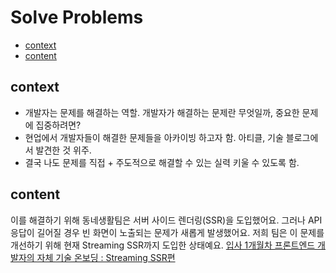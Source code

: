 # Solve Problems

<!-- toc -->

- [context](#context)
- [content](#content)

<!-- tocstop -->

## context

- 개발자는 문제를 해결하는 역할. 개발자가 해결하는 문제란 무엇일까, 중요한 문제에 집중하려면?
- 현업에서 개발자들이 해결한 문제들을 아카이빙 하고자 함. 아티클, 기술 블로그에서 발견한 것 위주.
- 결국 나도 문제를 직접 + 주도적으로 해결할 수 있는 실력 키울 수 있도록 함.

## content

이를 해결하기 위해 동네생활팀은 서버 사이드 렌더링(SSR)을 도입했어요. 그러나 API 응답이 길어질 경우 빈 화면이 노출되는 문제가 새롭게 발생했어요. 저희 팀은 이 문제를 개선하기 위해 현재 Streaming SSR까지 도입한 상태예요. [입사 1개월차 프론트엔드 개발자의 자체 기술 온보딩 : Streaming SSR편](https://medium.com/daangn/%EC%9E%85%EC%82%AC-1%EA%B0%9C%EC%9B%94%EC%B0%A8-%ED%94%84%EB%A1%A0%ED%8A%B8%EC%97%94%EB%93%9C-%EA%B0%9C%EB%B0%9C%EC%9E%90%EC%9D%98-%EC%9E%90%EC%B2%B4-%EA%B8%B0%EC%88%A0-%EC%98%A8%EB%B3%B4%EB%94%A9-streaming-ssr%ED%8E%B8-aabaee57f660)
